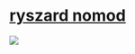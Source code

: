 
# [ryszard nomod](https://github.com/Sago140/skinhub-essa/raw/refs/heads/main/ryszard%20nomod.osk)
[![](https://i.ibb.co/xjmn3WG/screenshot012.jpg)](https://github.com/Sago140/skinhub-essa/raw/refs/heads/main/ryszard%20nomod.osk)
